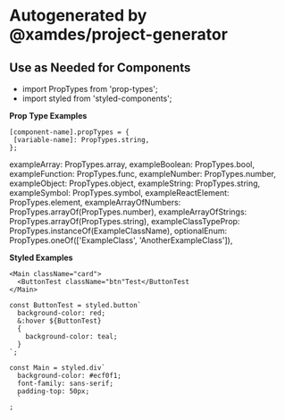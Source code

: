 # Autogenerated by @xamdes/project-generator
## **Use as Needed for Components**
* import PropTypes from 'prop-types';
* import styled from 'styled-components';

**Prop Type Examples**

```
[component-name].propTypes = {
 [variable-name]: PropTypes.string,
};
```

exampleArray: PropTypes.array,
exampleBoolean: PropTypes.bool,
exampleFunction: PropTypes.func,
exampleNumber: PropTypes.number,
exampleObject: PropTypes.object,
exampleString: PropTypes.string,
exampleSymbol: PropTypes.symbol,
exampleReactElement: PropTypes.element,
exampleArrayOfNumbers: PropTypes.arrayOf(PropTypes.number),
exampleArrayOfStrings: PropTypes.arrayOf(PropTypes.string),
exampleClassTypeProp: PropTypes.instanceOf(ExampleClassName),
optionalEnum: PropTypes.oneOf(['ExampleClass', 'AnotherExampleClass']),

**Styled Examples**

```
<Main className="card">
  <ButtonTest className="btn"Test</ButtonTest
</Main>
```
```
const ButtonTest = styled.button`
  background-color: red;
  &:hover ${ButtonTest}
  {
    background-color: teal;
  }
`;
```
```
const Main = styled.div`
  background-color: #ecf0f1;
  font-family: sans-serif;
  padding-top: 50px;
  `
;
```

